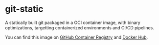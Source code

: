 # git-static

A statically built git packaged in a OCI container image, with binary optimizations, targetting containerized environments and CI/CD pipelines.

You can find this image on [GitHub Container Registry](https://github.com/Hazmi35/git-static/pkgs/container/git-static) and [Docker Hub](https://hub.docker.com/r/hazmi35/git-static).